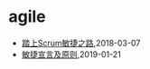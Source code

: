 # agile
* [踏上Scrum敏捷之路](/agile/agile-scrum),2018-03-07
* [敏捷宣言及原则](/agile/agile-manifesto),2019-01-21
